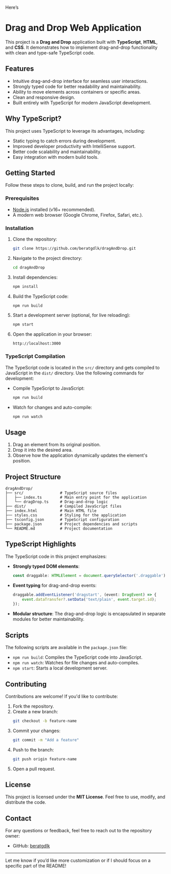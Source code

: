 Here’s
# Drag and Drop Web Application

This project is a **Drag and Drop** application built with **TypeScript**, **HTML**, and **CSS**. It demonstrates how to implement drag-and-drop functionality with clean and type-safe TypeScript code.

## Features

- Intuitive drag-and-drop interface for seamless user interactions.
- Strongly typed code for better readability and maintainability.
- Ability to move elements across containers or specific areas.
- Clean and responsive design.
- Built entirely with TypeScript for modern JavaScript development.

## Why TypeScript?

This project uses TypeScript to leverage its advantages, including:

- Static typing to catch errors during development.
- Improved developer productivity with IntelliSense support.
- Better code scalability and maintainability.
- Easy integration with modern build tools.

## Getting Started

Follow these steps to clone, build, and run the project locally:

### Prerequisites

- [Node.js](https://nodejs.org/) installed (v16+ recommended).
- A modern web browser (Google Chrome, Firefox, Safari, etc.).

### Installation

1. Clone the repository:
   ```bash
   git clone https://github.com/beratgdlk/dragAndDrop.git
   ```

2. Navigate to the project directory:
   ```bash
   cd dragAndDrop
   ```

3. Install dependencies:
   ```bash
   npm install
   ```

4. Build the TypeScript code:
   ```bash
   npm run build
   ```

5. Start a development server (optional, for live reloading):
   ```bash
   npm start
   ```

6. Open the application in your browser:
   ```
   http://localhost:3000
   ```

### TypeScript Compilation

The TypeScript code is located in the `src/` directory and gets compiled to JavaScript in the `dist/` directory. Use the following commands for development:

- Compile TypeScript to JavaScript:
  ```bash
  npm run build
  ```

- Watch for changes and auto-compile:
  ```bash
  npm run watch
  ```

## Usage

1. Drag an element from its original position.
2. Drop it into the desired area.
3. Observe how the application dynamically updates the element's position.

## Project Structure

```plaintext
dragAndDrop/
├── src/                # TypeScript source files
│   ├── index.ts        # Main entry point for the application
│   └── dragDrop.ts     # Drag-and-drop logic
├── dist/               # Compiled JavaScript files
├── index.html          # Main HTML file
├── styles.css          # Styling for the application
├── tsconfig.json       # TypeScript configuration
├── package.json        # Project dependencies and scripts
└── README.md           # Project documentation
```

## TypeScript Highlights

The TypeScript code in this project emphasizes:

- **Strongly typed DOM elements**:
  ```typescript
  const draggable: HTMLElement = document.querySelector('.draggable')!;
  ```

- **Event typing** for drag-and-drop events:
  ```typescript
  draggable.addEventListener('dragstart', (event: DragEvent) => {
      event.dataTransfer?.setData('text/plain', event.target.id);
  });
  ```

- **Modular structure**: The drag-and-drop logic is encapsulated in separate modules for better maintainability.

## Scripts

The following scripts are available in the `package.json` file:

- `npm run build`: Compiles the TypeScript code into JavaScript.
- `npm run watch`: Watches for file changes and auto-compiles.
- `npm start`: Starts a local development server.

## Contributing

Contributions are welcome! If you'd like to contribute:

1. Fork the repository.
2. Create a new branch:
   ```bash
   git checkout -b feature-name
   ```
3. Commit your changes:
   ```bash
   git commit -m "Add a feature"
   ```
4. Push to the branch:
   ```bash
   git push origin feature-name
   ```
5. Open a pull request.

## License

This project is licensed under the **MIT License**. Feel free to use, modify, and distribute the code.

## Contact

For any questions or feedback, feel free to reach out to the repository owner:

- GitHub: [beratgdlk](https://github.com/beratgdlk)

---

Let me know if you’d like more customization or if I should focus on a specific part of the README!
